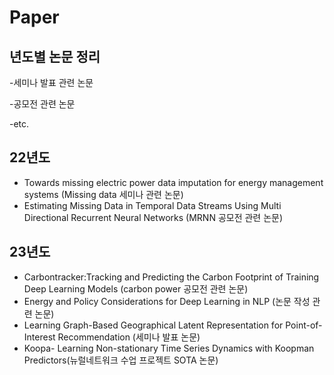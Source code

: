 # Paper 

## 년도별 논문 정리
-세미나 발표 관련 논문

-공모전 관련 논문

-etc.

## 22년도
- Towards missing electric power data imputation for energy management systems (Missing data 세미나 관련 논문)
- Estimating Missing Data in Temporal Data Streams Using Multi Directional Recurrent Neural Networks (MRNN 공모전 관련 논문)

## 23년도
- Carbontracker:Tracking and Predicting the Carbon Footprint of Training Deep Learning Models (carbon power 공모전 관련 논문)
- Energy and Policy Considerations for Deep Learning in NLP (논문 작성 관련 논문)
- Learning Graph-Based Geographical Latent Representation for Point-of-Interest Recommendation (세미나 발표 논문)
- Koopa- Learning Non-stationary Time Series Dynamics with Koopman Predictors(뉴럴네트워크 수업 프로젝트 SOTA 논문)

